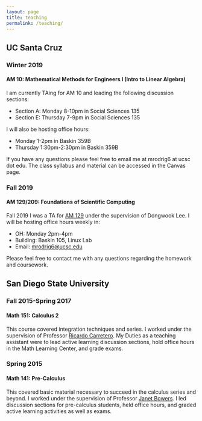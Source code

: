 ```yaml
---
layout: page
title: teaching
permalink: /teaching/
---
```



## UC Santa Cruz

### Winter 2019
#### AM 10: Mathematical Methods for Engineers I (Intro to Linear Algebra)

I am currently TAing for AM 10 and leading the following discussion sections:
- Section A: Monday 8-10pm in Social Sciences 135
- Section E: Thursday 7-9pm in Social Sciences 135

I will also be hosting office hours:
- Monday 1-2pm in Baskin 359B
- Thursday 1:30pm-2:30pm in Baskin 359B

If you have any questions please feel free to email me at mrodrig6 at ucsc dot edu. The class syllabus and material can be accessed in the Canvas page.

### Fall 2019
#### AM 129/209: Foundations of Scientific Computing

Fall 2019 I was a TA for [AM 129](https://people.ucsc.edu/~dlee79/2019/fall/am129_209/index.html) under the supervision of Dongwook Lee.
I will be hosting office hours weekly in:
- OH: Monday 2pm-4pm
- Building: Baskin 105, Linux Lab
- Email: mrodrig6@ucsc.edu

Please feel free to contact me with any questions regarding the homework and coursework.


## San Diego State University
### Fall 2015-Spring 2017
#### Math 151: Calculus 2

This course covered integration techniques and series. I worked under the supervision of Professor [Ricardo Carretero](https://carretero.sdsu.edu). My Duties as a teaching assistant were to lead active learning discussion sections, hold office hours in the Math Learning Center, and grade exams.

### Spring 2015
#### Math 141: Pre-Calculus
This covered basic material necessary to succeed in the calculus series and beyond. I worked under the supervision of Professor [Janet Bowers](https://newscenter.sdsu.edu/education/crmse/janet_bowers.aspx). I led discussion sections for pre-calculus students, held office hours, and graded active learning activities as well as exams.


<!-- This is the base Jekyll theme. You can find out more info about customizing your Jekyll theme, as well as basic Jekyll usage documentation at [jekyllrb.com](https://jekyllrb.com/) -->

<!-- You can find the source code for Minima at GitHub:
[jekyll][jekyll-organization] /
[minima](https://github.com/jekyll/minima)

You can find the source code for Jekyll at GitHub:
[jekyll][jekyll-organization] /
[jekyll](https://github.com/jekyll/jekyll)


[jekyll-organization]: https://github.com/jekyll -->
